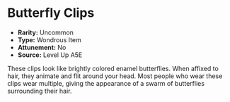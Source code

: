 
# Butterfly Clips

* **Rarity:** Uncommon
* **Type:** Wondrous Item
* **Attunement:** No
* **Source:** Level Up A5E


These clips look like brightly colored enamel butterflies. When affixed to hair, they animate and flit around your head. Most people who wear these clips wear multiple, giving the appearance of a swarm of butterflies surrounding their hair.
